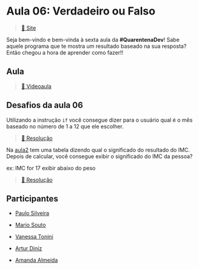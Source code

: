 # Aula 06: Verdadeiro ou Falso

> [:link: Site](https://www.alura.com.br/quarentenadev/aula06-verdadeiro-ou-falso "Site da aula 06")

Seja bem-vindo e bem-vinda à sexta aula da **#QuarentenaDev**!
Sabe aquele programa que te mostra um resultado baseado na sua resposta?
Então chegou a hora de aprender como fazer!!

## Aula

> [:link: Videoaula](https://www.youtube.com/watch?v=Y-frK-u2am8 "Vídeo não listado no YouTube")

## Desafios da aula 06

Utilizando a instrução `if` você consegue dizer para o usuário qual é o mês baseado no número de 1 a 12 que ele escolher.

> [:dart: Resolução](./desafio_meses.js "Código em JavaScript")

Na [aula2](../aula02/variaveis.md "Aula 02 - variaveis") tem uma tabela dizendo qual o significado do resultado do IMC.
Depois de calcular, você consegue exibir o significado do IMC da pessoa?

ex: IMC for 17 exibir abaixo do peso

> [:dart: Resolução](./desasfio_resultado.js "Código em JavaScript")

## Participantes

- [Paulo Silveira](https://twitter.com/paulo_caelum "Perfil no Twitter")

- [Mario Souto](https://twitter.com/omariosouto "Perfil no Twitter")

- [Vanessa Tonini](https://twitter.com/vanessametonini "Perfil no Twitter")

- [Artur Diniz](https://twitter.com/artdiniz "Perfil no Twitter")

- [Amanda Almeida](https://www.instagram.com/theamandaalmeida "Perfil no Twitter")
